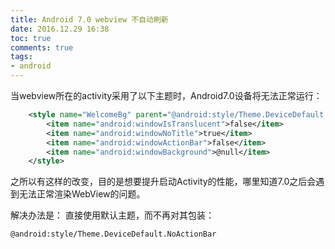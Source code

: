 ```yaml
---
title: Android 7.0 webview 不自动刷新
date: 2016.12.29 16:38
toc: true
comments: true
tags:
- android
---
```


当webview所在的activity采用了以下主题时，Android7.0设备将无法正常运行：
``` xml
    <style name="WelcomeBg" parent="@android:style/Theme.DeviceDefault.NoActionBar">
        <item name="android:windowIsTranslucent">false</item>
        <item name="android:windowNoTitle">true</item>
        <item name="android:windowActionBar">false</item>
        <item name="android:windowBackground">@null</item>
    </style>
```

之所以有这样的改变，目的是想要提升启动Activity的性能，哪里知道7.0之后会遇到无法正常渲染WebView的问题。


解决办法是：
直接使用默认主题，而不再对其包装：
``` xml
@android:style/Theme.DeviceDefault.NoActionBar
```

